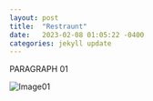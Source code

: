 ```yaml
---
layout: post
title:  "Restraunt"
date:   2023-02-08 01:05:22 -0400
categories: jekyll update
---
```


PARAGRAPH 01

![Image01](/_site/assets/images/IMG_20231109_171049.jpg)

